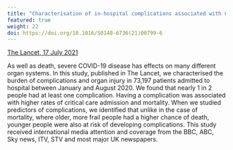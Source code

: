 ```yaml
---
title: "Characterisation of in-hospital complications associated with COVID-19"
featured: true
weight: 22
doi: https://doi.org/10.1016/S0140-6736(21)00799-6
---
```


[The Lancet, 17 July 2021]({{page.doi}})

As well as death, severe COVID-19 disease has effects on many different organ systems. In this study, published in The Lancet, we characterised the burden of complications and organ injury in 73,197 patients admitted to hospital between January and August 2020. We found that nearly 1 in 2 people had at least one complication. Having a complication was associated with higher rates of critical care admission and mortality. When we studied predictors of complications, we identified that unlike in the case of mortality, where older, more frail people had a higher chance of death, younger people were also at risk of developing complications. This study received international media attention and coverage from the BBC, ABC, Sky news, ITV, STV and most major UK newspapers.
